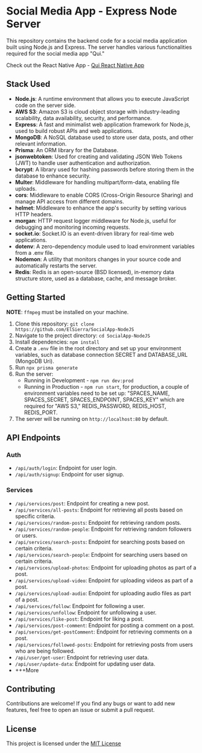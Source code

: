 # Social Media App - Express Node Server

This repository contains the backend code for a social media application built using Node.js and Express. The server handles various functionalities required for the social media app "Qui."

Check out the React Native App - [Qui React Native App](https://github.com/ElSierra/Social-app-React-Native)

## Stack Used

- **Node.js**: A runtime environment that allows you to execute JavaScript code on the server side.
- **AWS S3**: Amazon S3 is cloud object storage with industry-leading scalability, data availability, security, and performance.
- **Express**: A fast and minimalist web application framework for Node.js, used to build robust APIs and web applications.
- **MongoDB**: A NoSQL database used to store user data, posts, and other relevant information.
- **Prisma**: An ORM library for the Database.
- **jsonwebtoken**: Used for creating and validating JSON Web Tokens (JWT) to handle user authentication and authorization.
- **bcrypt**: A library used for hashing passwords before storing them in the database to enhance security.
- **Multer**: Middleware for handling multipart/form-data, enabling file uploads.
- **cors**: Middleware to enable CORS (Cross-Origin Resource Sharing) and manage API access from different domains.
- **helmet**: Middleware to enhance the app's security by setting various HTTP headers.
- **morgan**: HTTP request logger middleware for Node.js, useful for debugging and monitoring incoming requests.
- **socket.io**: Socket.IO is an event-driven library for real-time web applications.
- **dotenv**: A zero-dependency module used to load environment variables from a .env file.
- **Nodemon**: A utility that monitors changes in your source code and automatically restarts the server.
- **Redis**: Redis is an open-source (BSD licensed), in-memory data structure store, used as a database, cache, and message broker.

## Getting Started

**NOTE**: `ffmpeg` must be installed on your machine.

1. Clone this repository: `git clone https://github.com/ElSierra/SocialApp-NodeJS`
2. Navigate to the project directory: `cd SocialApp-NodeJS`
3. Install dependencies: `npm install`
4. Create a `.env` file in the root directory and set up your environment variables, such as database connection SECRET and DATABASE_URL (MongoDB Uri).
5. Run `npx prisma generate`
6. Run the server:
   - Running in Development - `npm run dev:prod`
   - Running in Production - `npm run start`, for production, a couple of environment variables need to be set up: "SPACES_NAME, SPACES_SECRET, SPACES_ENDPOINT, SPACES_KEY" which are required for "AWS S3," REDIS_PASSWORD, REDIS_HOST, REDIS_PORT.
7. The server will be running on `http://localhost:80` by default.

## API Endpoints

### Auth

- `/api/auth/login`: Endpoint for user login.
- `/api/auth/signup`: Endpoint for user signup.

### Services

- `/api/services/post`: Endpoint for creating a new post.
- `/api/services/all-posts`: Endpoint for retrieving all posts based on specific criteria.
- `/api/services/random-posts`: Endpoint for retrieving random posts.
- `/api/services/random-people`: Endpoint for retrieving random followers or users.
- `/api/services/search-posts`: Endpoint for searching posts based on certain criteria.
- `/api/services/search-people`: Endpoint for searching users based on certain criteria.
- `/api/services/upload-photos`: Endpoint for uploading photos as part of a post.
- `/api/services/upload-video`: Endpoint for uploading videos as part of a post.
- `/api/services/upload-audio`: Endpoint for uploading audio files as part of a post.
- `/api/services/follow`: Endpoint for following a user.
- `/api/services/unfollow`: Endpoint for unfollowing a user.
- `/api/services/like-post`: Endpoint for liking a post.
- `/api/services/post-comment`: Endpoint for posting a comment on a post.
- `/api/services/get-postComment`: Endpoint for retrieving comments on a post.
- `/api/services/followed-posts`: Endpoint for retrieving posts from users who are being followed.
- `/api/user/get-user`: Endpoint for retrieving user data.
- `/api/user/update-data`: Endpoint for updating user data.
- +++More

## Contributing

Contributions are welcome! If you find any bugs or want to add new features, feel free to open an issue or submit a pull request.

## License

This project is licensed under the [MIT License](LICENSE)
